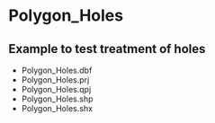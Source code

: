 Polygon_Holes
=================

Example to test treatment of holes
-------------------------------------

* Polygon_Holes.dbf
* Polygon_Holes.prj
* Polygon_Holes.qpj
* Polygon_Holes.shp
* Polygon_Holes.shx
